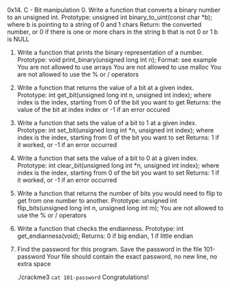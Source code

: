 0x14. C - Bit manipulation
0. Write a function that converts a binary number to an unsigned int.
	Prototype: unsigned int binary_to_uint(const char *b);
	where b is pointing to a string of 0 and 1 chars
	Return: the converted number, or 0 if
	there is one or more chars in the string b that is not 0 or 1
	b is NULL
1. Write a function that prints the binary representation of a number.
	Prototype: void print_binary(unsigned long int n);
	Format: see example
	You are not allowed to use arrays
	You are not allowed to use malloc
	You are not allowed to use the % or / operators
2. Write a function that returns the value of a bit at a given index.
	Prototype: int get_bit(unsigned long int n, unsigned int index);
	where index is the index, starting from 0 of the bit you want to get
	Returns: the value of the bit at index index or -1 if an error occured
3. Write a function that sets the value of a bit to 1 at a given index.
	Prototype: int set_bit(unsigned long int *n, unsigned int index);
	where index is the index, starting from 0 of the bit you want to set
	Returns: 1 if it worked, or -1 if an error occurred
4. Write a function that sets the value of a bit to 0 at a given index.
	Prototype: int clear_bit(unsigned long int *n, unsigned int index);
	where index is the index, starting from 0 of the bit you want to set
	Returns: 1 if it worked, or -1 if an error occurred
5. Write a function that returns the number of bits you would need to flip to get from one number to another.
	Prototype: unsigned int flip_bits(unsigned long int n, unsigned long int m);
	You are not allowed to use the % or / operators
6. Write a function that checks the endianness.
	Prototype: int get_endianness(void);
	Returns: 0 if big endian, 1 if little endian
7. Find the password for this program.
	Save the password in the file 101-password
	Your file should contain the exact password, no new line, no extra space

	./crackme3 `cat 101-password`
	Congratulations!
